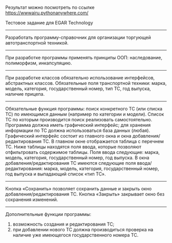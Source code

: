 Результат можно посмотреть по ссылке
https://wwwairu.pythonanywhere.com/

Тестовое задание для EGAR Technology
______
Разработать программу-справочник для организации торгующей автотранспортной
техникой.
______
При разработке программы применять принципы ООП: наследование, полиморфизм,
инкапсуляцию.
______
При разработке классов обязательно использование интерфейсов, абстрактных классов.
Обязательные поля транспортной техники:
марка, модель, категория, государственный номер, тип ТС, год выпуска, наличие прицепа.
______
Обязательные функция программы: поиск конкретного ТС (или списка ТС) по имеющимся
данным (например по категории и модели).
Список ТС по которым производится поиск реализовать самостоятельно.
Программа должна иметь графический интерфейс;
для хранения информации по ТС должна использоваться база данных (любая).
Графический интерфейс состоит из главного окна и окна добавления/редактирования ТС.
В главном окне отображается таблица с перечнем ТС. Ниже таблицы находятся поля ввода,
которые позволяют отфильтровать содержимое таблицы.
Поля ввода следующие: марка, модель, категория, государственный номер, год выпуска.
В окна добавления/редактирования ТС имеются следующие поля ввода/редактирования:
марка, модель, категория, государственный номер, год выпуска и
выпадающий список «тип ТС».
______
Кнопка «Сохранить» позволяет сохранить данные и закрыть окно
добавления/редактирования ТС. Кнопка «Закрыть» закрывает окно без сохранения
изменений.
______
Дополнительные функции программы:
1) возможность создания и редактирования ТС;
2) при добавлении нового ТС должна производиться проверка на наличие уже имеющегося
государственного номера ТС.
